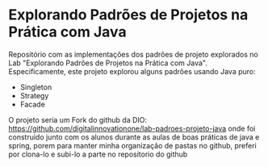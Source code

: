 # Explorando Padrões de Projetos na Prática com Java

Repositório com as implementações dos padrões de projeto explorados no Lab "Explorando Padrões de Projetos na Prática com Java". Especificamente, este projeto explorou alguns padrões usando Java puro:
- Singleton
- Strategy
- Facade

O projeto seria um Fork do github da DIO: https://github.com/digitalinnovationone/lab-padroes-projeto-java onde foi construido junto com os alunos durante as aulas de boas práticas de java e spring, porem para manter minha organização de pastas no github, preferi por clona-lo e subi-lo a parte no repositorio do github